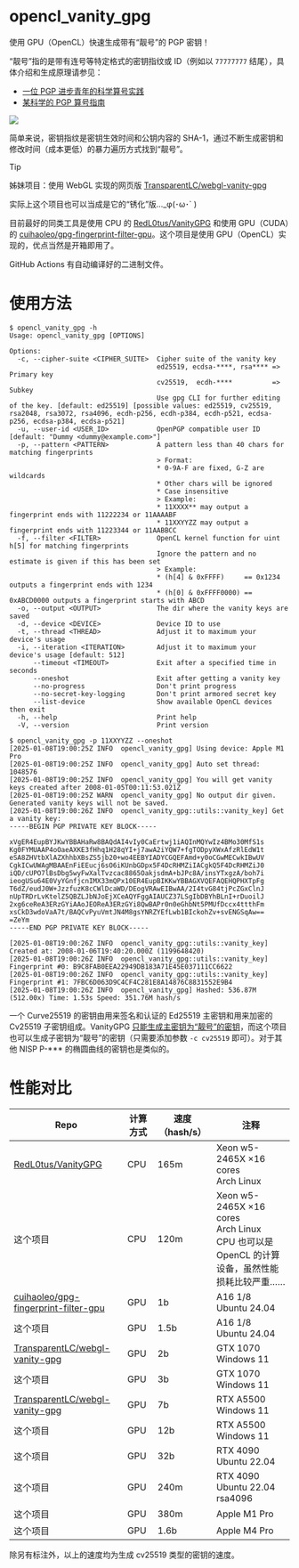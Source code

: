 # opencl_vanity_gpg

使用 GPU（OpenCL）快速生成带有“靓号”的 PGP 密钥！

“靓号”指的是带有连号等特定格式的密钥指纹或 ID（例如以 `77777777` 结尾），具体介绍和生成原理请参见：

- [一位 PGP 进步青年的科学算号实践](https://www.douban.com/note/763978955/)
- [某科学的 PGP 算号指南](https://blog.dejavu.moe/posts/the-scientific-vanity-pgp-counting-guide/)

![](https://github.com/user-attachments/assets/e6364d93-fffe-4fcd-9857-b70155e6f476)

简单来说，密钥指纹是密钥生效时间和公钥内容的 SHA-1，通过不断生成密钥和修改时间（成本更低）的暴力遍历方式找到“靓号”。

> [!TIP]
>
> 姊妹项目：使用 WebGL 实现的网页版 [TransparentLC/webgl-vanity-gpg](https://github.com/TransparentLC/webgl-vanity-gpg)
>
> 实际上这个项目也可以当成是它的“锈化”版…\_φ(･ω･` )

目前最好的同类工具是使用 CPU 的 [RedL0tus/VanityGPG](https://github.com/RedL0tus/VanityGPG) 和使用 GPU（CUDA）的 [cuihaoleo/gpg-fingerprint-filter-gpu](https://github.com/cuihaoleo/gpg-fingerprint-filter-gpu)。这个项目是使用 GPU（OpenCL）实现的，优点当然是开箱即用了。

GitHub Actions 有自动编译好的二进制文件。

# 使用方法

```console
$ opencl_vanity_gpg -h
Usage: opencl_vanity_gpg [OPTIONS]

Options:
  -c, --cipher-suite <CIPHER_SUITE>  Cipher suite of the vanity key
                                     ed25519, ecdsa-****, rsa**** => Primary key
                                     cv25519,  ecdh-****          => Subkey
                                     Use gpg CLI for further editing of the key. [default: ed25519] [possible values: ed25519, cv25519, rsa2048, rsa3072, rsa4096, ecdh-p256, ecdh-p384, ecdh-p521, ecdsa-p256, ecdsa-p384, ecdsa-p521]
  -u, --user-id <USER_ID>            OpenPGP compatible user ID [default: "Dummy <dummy@example.com>"]
  -p, --pattern <PATTERN>            A pattern less than 40 chars for matching fingerprints
                                     > Format:
                                     * 0-9A-F are fixed, G-Z are wildcards
                                     * Other chars will be ignored
                                     * Case insensitive
                                     > Example:
                                     * 11XXXX** may output a fingerprint ends with 11222234 or 11AAAABF
                                     * 11XXYYZZ may output a fingerprint ends with 11223344 or 11AABBCC
  -f, --filter <FILTER>              OpenCL kernel function for uint h[5] for matching fingerprints
                                     Ignore the pattern and no estimate is given if this has been set
                                     > Example:
                                     * (h[4] & 0xFFFF)     == 0x1234     outputs a fingerprint ends with 1234
                                     * (h[0] & 0xFFFF0000) == 0xABCD0000 outputs a fingerprint starts with ABCD
  -o, --output <OUTPUT>              The dir where the vanity keys are saved
  -d, --device <DEVICE>              Device ID to use
  -t, --thread <THREAD>              Adjust it to maximum your device's usage
  -i, --iteration <ITERATION>        Adjust it to maximum your device's usage [default: 512]
      --timeout <TIMEOUT>            Exit after a specified time in seconds
      --oneshot                      Exit after getting a vanity key
      --no-progress                  Don't print progress
      --no-secret-key-logging        Don't print armored secret key
      --list-device                  Show available OpenCL devices then exit
  -h, --help                         Print help
  -V, --version                      Print version

$ opencl_vanity_gpg -p 11XXYYZZ --oneshot
[2025-01-08T19:00:25Z INFO  opencl_vanity_gpg] Using device: Apple M1 Pro
[2025-01-08T19:00:25Z INFO  opencl_vanity_gpg] Auto set thread: 1048576
[2025-01-08T19:00:25Z INFO  opencl_vanity_gpg] You will get vanity keys created after 2008-01-05T00:11:53.021Z
[2025-01-08T19:00:25Z WARN  opencl_vanity_gpg] No output dir given. Generated vanity keys will not be saved.
[2025-01-08T19:00:26Z INFO  opencl_vanity_gpg::utils::vanity_key] Get a vanity key:
-----BEGIN PGP PRIVATE KEY BLOCK-----

xVgER4EupBYJKwYBBAHaRw8BAQdAI4vIy0CaErtwj1iAQInMQYwIz4BMo30MfS1s
Kg0FYMUAAP4oOaeAXKE3fHhq1H28qYI+j7awA2iYQW7+fgTODpyXWxAfzRlEdW1t
eSA8ZHVtbXlAZXhhbXBsZS5jb20+wo4EEBYIADYCGQEFAmd+y0oCGwMECwkIBwUV
CgkICwUWAgMBAAEnFiEEucj6sO6iKUnbGDpx5F4DcRHMZiIACgkQ5F4DcRHMZiJ0
iQD/cUPO7lBsDbg5wyFwXalTvzcac8865OakjsdmA+bJPc8A/insYTxgzA/boh7i
ieogUSu64E0VyYGnfjcnIMX33mQPx10ER4EupBIKKwYBBAGXVQEFAQEHQPHXTpFg
T6dZ/eudJ0W+JzzfuzK8cCWlDcaWD/DEogVRAwEIBwAA/2I4tvG84tjPcZGxClnJ
nUpTRDrLvKtelZ5QBZLJbNJoEjXCeAQYFggAIAUCZ37LSgIbDBYhBLnI+rDuoilJ
2xg6ceReA3ERzGYiAAoJEOReA3ERzGYi8QwBAPr0n0eGhbNt5PMUfDccx4ttthFm
xsCkD3wdoVaA7t/BAQCvPyuVmtJN4M8gsYNRZYEfLwb1BIckohZv+svENGSqAw==
=ZeYm
-----END PGP PRIVATE KEY BLOCK-----

[2025-01-08T19:00:26Z INFO  opencl_vanity_gpg::utils::vanity_key] Created at: 2008-01-06T19:40:20.000Z (1199648420)
[2025-01-08T19:00:26Z INFO  opencl_vanity_gpg::utils::vanity_key] Fingerprint #0: B9C8FAB0EEA22949DB183A71E45E037111CC6622
[2025-01-08T19:00:26Z INFO  opencl_vanity_gpg::utils::vanity_key] Fingerprint #1: 7FBC6D063D9C4CF4C281E8A14876C8831552E9B4
[2025-01-08T19:00:26Z INFO  opencl_vanity_gpg] Hashed: 536.87M (512.00x) Time: 1.53s Speed: 351.76M hash/s
```

一个 Curve25519 的密钥由用来签名和认证的 Ed25519 主密钥和用来加密的 Cv25519 子密钥组成。VanityGPG [只能生成主密钥为“靓号”的密钥](https://github.com/RedL0tus/VanityGPG/issues/5)，而这个项目也可以生成子密钥为“靓号”的密钥（只需要添加参数 `-c cv25519` 即可）。对于其他 NISP P-\*\*\* 的椭圆曲线的密钥也是类似的。

# 性能对比

| Repo | 计算方式 | 速度（hash/s） | 注释 |
| - | - | - | - |
| [RedL0tus/VanityGPG](https://github.com/RedL0tus/VanityGPG) | CPU | 165m | Xeon w5-2465X ×16 cores <br> Arch Linux |
| 这个项目 | CPU | 120m | Xeon w5-2465X ×16 cores <br> Arch Linux <br> CPU 也可以是 OpenCL 的计算设备，虽然性能损耗比较严重…… |
| [cuihaoleo/gpg-fingerprint-filter-gpu](https://github.com/cuihaoleo/gpg-fingerprint-filter-gpu) | GPU | 1b | A16 1/8 <br> Ubuntu 24.04 |
| 这个项目 | GPU | 1.5b | A16 1/8 <br> Ubuntu 24.04 |
| [TransparentLC/webgl-vanity-gpg](https://github.com/TransparentLC/webgl-vanity-gpg) | GPU | 2b | GTX 1070 <br> Windows 11 |
| 这个项目 | GPU | 3b | GTX 1070 <br> Windows 11 |
| [TransparentLC/webgl-vanity-gpg](https://github.com/TransparentLC/webgl-vanity-gpg) | GPU | 7b | RTX A5500 <br> Windows 11 |
| 这个项目 | GPU | 12b | RTX A5500 <br> Windows 11 |
| 这个项目 | GPU | 32b | RTX 4090 <br> Ubuntu 22.04 |
| 这个项目 | GPU | 240m | RTX 4090 <br> Ubuntu 22.04 rsa4096 |
| 这个项目 | GPU | 380m | Apple M1 Pro |
| 这个项目 | GPU | 1.6b | Apple M4 Pro |

除另有标注外，以上的速度均为生成 cv25519 类型的密钥的速度。
